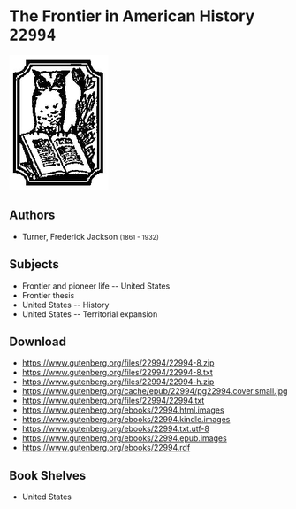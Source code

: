 # The Frontier in American History <kbd>22994</kbd>

![](./cover.medium.jpg "")

## Authors


 - Turner, Frederick Jackson <small>(1861 - 1932)</small>

## Subjects


 - Frontier and pioneer life -- United States
 - Frontier thesis
 - United States -- History
 - United States -- Territorial expansion

## Download


 - https://www.gutenberg.org/files/22994/22994-8.zip
 - https://www.gutenberg.org/files/22994/22994-8.txt
 - https://www.gutenberg.org/files/22994/22994-h.zip
 - https://www.gutenberg.org/cache/epub/22994/pg22994.cover.small.jpg
 - https://www.gutenberg.org/files/22994/22994.txt
 - https://www.gutenberg.org/ebooks/22994.html.images
 - https://www.gutenberg.org/ebooks/22994.kindle.images
 - https://www.gutenberg.org/ebooks/22994.txt.utf-8
 - https://www.gutenberg.org/ebooks/22994.epub.images
 - https://www.gutenberg.org/ebooks/22994.rdf

## Book Shelves


 - United States
